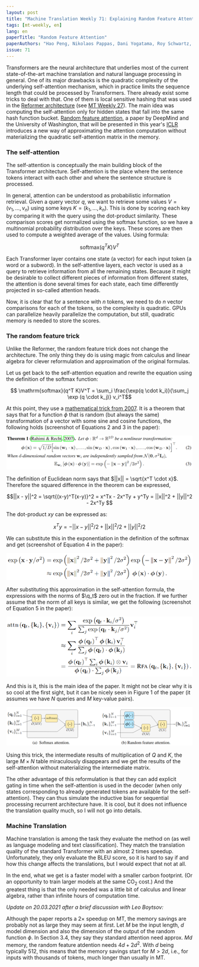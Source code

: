 ```yaml
---
layout: post
title: "Machine Translation Weekly 71: Explaining Random Feature Attention"
tags: [mt-weekly, en]
lang: en
paperTitle: "Random Feature Attention"
paperAuthors: "Hao Peng, Nikolaos Pappas, Dani Yogatama, Roy Schwartz, Noah A. Smith, Lingpeng Kong"
issue: 71
---
```


Transformers are the neural architecture that underlies most of the current
state-of-the-art machine translation and natural language processing in
general. One of its major drawbacks is the quadratic complexity of the
underlying self-attention mechanism, which in practice limits the sequence
length that could be processed by Transformers. There already exist some tricks
to deal with that. One of them is local sensitive hashing that was used in the
[Reformer architecture](https://arxiv.org/abs/2001.04451) (see [MT Weekly
27](/2020/01/31/MT-Weekly-Reformer.html)). The main idea was computing the
self-attention only for hidden states that fall into the same hash function
bucket. [Random feature attention](https://arxiv.org/abs/2103.02143), a paper
by DeepMind and the University of Washington, that will be presented in this
year's [ICLR](https://iclr.cc/Conferences/2021) introduces a new way of
approximating the attention computation without materializing the quadratic
self-attention matrix in the memory.

### The self-attention

The self-attention is conceptually the main building block of the Transformer
architecture. Self-attention is the place where the sentence tokens interact
with each other and where the sentence structure is processed.

In general, attention can be understood as probabilistic information retrieval.
Given a query vector $q$, we want to retrieve some values $V = (v_1, \ldots,
v_n)$ using some keys $K = (k_1, \ldots, k_n)$. This is done by scoring each
key by comparing it with the query using the dot-product similarity. These
comparison scores get normalized using the softmax function, so we have a
multinomial probability distribution over the keys. These scores are then used
to compute a weighted average of the values. Using formula:

$$ \mathrm{softmax}(q^T K)V^T $$

Each Transformer layer contains one state (a vector) for each input token (a
word or a subword). In the self-attentive layers, each vector is used as a
query to retrieve information from all the remaining states. Because it might
be desirable to collect different pieces of information from different states,
the attention is done several times for each state, each time differently
projected in so-called attention heads.

Now, it is clear that for a sentence with $n$ tokens, we need to do $n$ vector
comparisons for each of the tokens, so the complexity is quadratic. GPUs can
parallelize heavily parallelize the computation, but still, quadratic memory is
needed to store the scores.

### The random feature trick

Unlike the Reformer, the random feature trick does not change the architecture.
The only thing they do is using magic from calculus and linear algebra for
clever reformulation and approximation of the original formulas.

Let us get back to the self-attention equation and rewrite the equation using
the definition of the softmax function:

$$ \mathrm{softmax}(q^T K)V^T = \sum_i \frac{\exp(q \cdot k_i)}{\sum_j \exp (q \cdot k_j)} v_i^T$$

At this point, they use a [mathematical trick from
2007](https://proceedings.neurips.cc/paper/2007/file/013a006f03dbc5392effeb8f18fda755-Paper.pdf).
It is a theorem that says that for a function $\phi$ that is random (but always
the same) transformation of a vector with some sine and cosine functions, the
following holds (screenshot of Equations 2 and 3 in the paper):

![The approximation theorem, Eq. 2 and 3](/assets/MT-Weekly-71/eq_theorem.png)

The definition of Euclidean norm says that $||x|| = \sqrt{x^T \cdot x}$.
Therefore the squared difference in the theorem can be expressed,

$$||x - y||^2 = \sqrt{(x-y)^T(x-y)}^2 = x^Tx - 2x^Ty + y^Ty = ||x||^2 + ||y||^2 - 2x^Ty $$

The dot-product $xy$ can be expressed as:

$$ x^T y = -||x - y||^2 / 2 + ||x||^2 / 2 + ||y||^2 / 2  $$

We can substitute this in the exponentiation in the definition of the softmax
and get (screenshot of Equation 4 in the paper):

![Substitute norm definition, Eq. 4](/assets/MT-Weekly-71/substitute.png)

After substituting this approximation in the self-attention formula, the
expressions with the norms of $\q_t$ zero out in the fraction. If we further
assume that the norm of all keys is similar, we get the following (screenshot
of Equation 5 in the paper):

![Final formula, Eq. 5](/assets/MT-Weekly-71/final_formula.png)

And this is it, this is the main idea of the paper. It might not be clear why
it is so cool at the first sight, but it can be nicely seen in Figure 1 of the
paper (it assumes we have $N$ queries and $M$ key-value pairs).

![Computation scheme](/assets/MT-Weekly-71/scheme.png)

Using this trick, the intermediate results of multiplication of $Q$ and $K$,
the large $M \times N$ table miraculously disappears and we get the results of
the self-attention without materializing the intermediate matrix.

The other advantage of this reformulation is that they can add explicit gating
in time when the self-attention is used in the decoder (when only states
corresponding to already generated tokens are available for the
self-attention). They can thus simulate the inductive bias for sequential
processing recurrent architecture have. It is cool, but it does not influence
the translation quality much, so I will not go into details.

### Machine Translation

Machine translation is among the task they evaluate the method on (as well as
language modeling and text classification). They match the translation quality
of the standard Transformer with an almost 2 times speedup. Unfortunately, they
only evaluate the BLEU score, so it is hard to say if and how this change
affects the translations, but I would expect that not at all.

In the end, what we get is a faster model with a smaller carbon footprint. (Or
an opportunity to train larger models at the same CO<sub>2</sub> cost.) And the
greatest thing is that the only needed was a little bit of calculus and linear
algebra, rather than infinite hours of computation time.

*Update on 20.03.2021 after a brief discussion with Leo Boytsov:*

Although the paper reports a 2× speedup on MT, the memory savings are probably
not as large they may seem at first. Let $M$ be the input length, $d$ model
dimension and also the dimension of the output of the random function $\phi$.
In Section 3.4, they say they standard attention need approx. $Md$ memory, the
random feature atdention needs $4d + 2d^2$. With $d$ being typically 512, this
means that the memory savings start for $M > 2d$, i.e., for inputs with
thousands of tokens, much longer than usually in MT.
